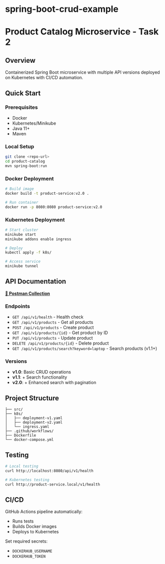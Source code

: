 # spring-boot-crud-example
# Product Catalog Microservice - Task 2

## Overview
Containerized Spring Boot microservice with multiple API versions deployed on Kubernetes with CI/CD automation.

## Quick Start

### Prerequisites
- Docker
- Kubernetes/Minikube
- Java 11+
- Maven

### Local Setup
```bash
git clone <repo-url>
cd product-catalog
mvn spring-boot:run
```

### Docker Deployment
```bash
# Build image
docker build -t product-service:v2.0 .

# Run container
docker run -p 8080:8080 product-service:v2.0
```

### Kubernetes Deployment
```bash
# Start cluster
minikube start
minikube addons enable ingress

# Deploy
kubectl apply -f k8s/

# Access service
minikube tunnel
```

## API Documentation

**[📮 Postman Collection](https://kxld-4969301.postman.co/workspace/kxld's-Workspace~638a0202-4881-45c9-8a40-544f0617cade/collection/44593529-f16647ba-509c-40e2-b951-85bf4ecf9089?action=share&creator=44593529)**

### Endpoints
- `GET /api/v1/health` - Health check
- `GET /api/v1/products` - Get all products
- `POST /api/v1/products` - Create product
- `GET /api/v1/products/{id}` - Get product by ID
- `PUT /api/v1/products` - Update product
- `DELETE /api/v1/products/{id}` - Delete product
- `GET /api/v1/products/search?keyword=laptop` - Search products (v1.1+)

### Versions
- **v1.0**: Basic CRUD operations
- **v1.1**: + Search functionality
- **v2.0**: + Enhanced search with pagination

## Project Structure
```
├── src/
├── k8s/
│   ├── deployment-v1.yaml
│   ├── deployment-v2.yaml
│   └── ingress.yaml
├── .github/workflows/
├── Dockerfile
└── docker-compose.yml
```

## Testing
```bash
# Local testing
curl http://localhost:8080/api/v1/health

# Kubernetes testing
curl http://product-service.local/v1/health
```

## CI/CD
GitHub Actions pipeline automatically:
- Runs tests
- Builds Docker images
- Deploys to Kubernetes

Set required secrets:
- `DOCKERHUB_USERNAME`
- `DOCKERHUB_TOKEN`
